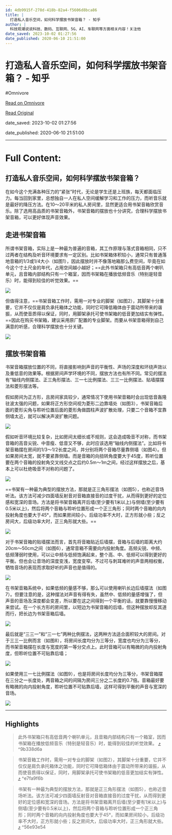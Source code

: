 ```yaml
---
id: 4db9915f-278d-418b-82a4-f5606d8bca86
title: |
  打造私人音乐空间，如何科学摆放书架音箱？ - 知乎
author: |
  科技观潮说说科技、数码、互联网、5G、AI、车联网等方面相关内容！​关注他
date_saved: 2023-10-02 01:27:56
date_published: 2020-06-10 21:51:00
---
```


# 打造私人音乐空间，如何科学摆放书架音箱？ - 知乎
#Omnivore

[Read on Omnivore](https://omnivore.app/me/-18aeedb7cf9)

[Read Original](https://zhuanlan.zhihu.com/p/147545017)

date_saved: 2023-10-02 01:27:56

date_published: 2020-06-10 21:51:00

--- 

# Full Content: 

## 打造私人音乐空间，如何科学摆放书架音箱？

在如今这个充满各种压力的“紧张”时代，无论是学生还是上班族，每天都面临压力。每当回到家里，总想独自一人在私人空间缓解学习和工作的压力，而听音乐就是最好的降压方法。在10～20平米的私人房间里，显然更适合用书架音箱欣赏音乐。除了选用高品质的书架音箱外，书架音箱的摆放也十分讲究，合理科学摆放书架音箱，可以更好体现声音效果。

## **走进书架音箱**

所谓书架音箱，实际上是一种最为普遍的音箱，其工作原理与落式音箱相同，只不过两者在结构及听音环境要求有一定区别。比如书架箱体积较小，通常只有普通落地音箱的1/3或1/4大小（如图1），因此摆放时并不像落地箱那么费空间，毕竟在如今这个寸土尺金的年代，占用空间越小越好；==此外书架箱只有高低音两个喇叭单元，且音箱内部结构只有一个箱室，因而书架箱在播放低频音乐（特别是轻音乐）时，能得到较佳的听觉效果。==

![](https://proxy-prod.omnivore-image-cache.app/637x398,s2d7F2QaakCPZMZcBOAOf4XgKggCFihDz7jW0MoVvj3k/https://pic4.zhimg.com/v2-794b0504be46b8790f5bbcd68b1ea98b_b.jpg)

但值得注意，==书架音箱工作时，需用一对专业的脚架（如图2），其脚架十分重要，它并不仅仅是肩负承托箱体之功能，同时它可降低箱体由于震动所带来的谐振，从而使音质得以保证，同时，用脚架承托可使书架箱的低音更加结实有弹性。==因此在购买书架箱，建议采用原厂配置的专业脚架。而要从书架音箱得到自己满意的听感，合理科学摆放也十分关键。

![](https://proxy-prod.omnivore-image-cache.app/464x379,sC3djuLPZ-qHhffwacXSUxRO1RYe4Adzv3sQ3h1NtJ40/https://pic4.zhimg.com/v2-edc53d9db2f8f37eadf45c228ba7956f_b.jpg)

## **摆放书架音箱**

书架音箱摆放位置的不同，将直接影响到声音的平衡性、声场的深度和环绕声效以及重低音的效果等。根据房间声学环境的不同，摆放方法也有所不同。常见的摆法有“轴线内侧摆法、正三角形摆法、三一七比例摆法、三三一比例摆法、贴墙摆摆法和菱形摆法等。

假如房间为正方形，且房间家具较少，通常情况下使用书架音箱时会出现低音轰隆驻波太强的问题，如果将正方形空间视为菱形二边靠墙处（如图3），书架音箱后面的菱形尖角与聆听位置后面的菱形角做圆柱声波扩散处理，只要二个音箱不宜靠侧墙太近，就可以解决声波扩散问题。

![](https://proxy-prod.omnivore-image-cache.app/514x511,sHlfY9p_hWFNUd4o6SiTX0i-v7G7H92_fSGj8vLACIH8/https://pic2.zhimg.com/v2-0476dc7912a56f5ae114021e43315edd_b.jpg)

假如听音环境比较复杂，比如房间太细长或不规则，这会造成吸音不对称，而书架音箱的高音尖锐、中音瘦、低音又不够，此时应该选用“轴线内侧摆法”。比如将书架音箱摆在房间的1/3～1/2长度之间，并分别将两个音箱尽量靠侧墙（如图4）。但如果房间太宽，就不要紧靠侧墙。而是音箱的向扭转角度要大于45度，聆听位置要在两个音箱的投射角交叉线交点之后约0.5m～1m之间，经过这样摆放之后，基本上可以杜绝吸音不对称的问题了。

![](https://proxy-prod.omnivore-image-cache.app/254x478,sI2uDzX4wFD6u8noAJSvsfayNfylgSRFUDcLsTatWnuA/https://pic4.zhimg.com/v2-f91d9c739e9b82a978f5cfb4936c06b3_b.jpg)

==书架有一种最为典型的摆放方法，那就是正三角形摆法（如图5），也称近音场听法。该方法可减少四面墙反射音对音箱直接音的过度干扰，从而得到更好的定位感和宽深的音场。方法是将书架音箱离开后墙(至少要有1米以上)与侧墙(至少要有0.5米以上)，然后将两个音箱与聆听位置形成一个正三角形；同时两个音箱的向内投射角度也要大于45°，而如果房间较小，后级功率不大时，正方形就小些；反之房间大，后级功率大时，正三角形就大些。==

![](https://proxy-prod.omnivore-image-cache.app/456x538,sXXyByR7fwJFv4YsYIGPcJ-wSk3o5Ifgw47FsU0PCNgI/https://pic3.zhimg.com/v2-a04a8a51a3749b53310e6528c4fa73c6_b.jpg)

对于书架音箱的贴墙摆法而言，首先将音箱贴近后墙摆，音箱与后墙的距离大约20cm～50cm之间（如图6），通常音箱不需要向内投射角度。高频尖锐、中频、低频薄弱时使用，可以让中频与低频饱满起来，整个高、中、低频可以得到更好的平衡。但也会让音场的深度变浅，宽度变窄。不过可与刺耳难听的声音两相权衡，牺牲音场的表现而求取好听的声音也是值得的。

![](https://proxy-prod.omnivore-image-cache.app/376x502,skNEeN26MV3RsKq9PcPjNsRRH3FeuVAL_HbA1t2ZRRfo/https://pic4.zhimg.com/v2-5cac6acaae4cfb5892122d2ddd205f77_b.jpg)

在书架音箱系统中，如果低频的量感不够，那么可以使用喇叭长边后墙摆法（如图7）。但要注意的是，这种摆法对声音有得有失，虽然中、低频的量感增强了，但声音的音场及深度都会变差，所以要在这之间得到一个平衡的话，就要靠慢慢移动来尝试。在一个长方形的房间里，以短边为书架音箱的后墙，但这种摆放却反其道而行，把长边为书架音箱后墙。

![](https://proxy-prod.omnivore-image-cache.app/474x308,s-do8IAc777y1g4Qq85mEU2GecqWYqx76g0HzXx27jX8/https://pic2.zhimg.com/v2-2fb0ac97e706c05fde463f9aba99982d_b.jpg)

最后就是“三三一”和“三一七”两种比例摆法，这两种方法适合面积较大的房间。对于三三一比例而言（如图8），将房间长度均分为三等分，宽度也均分为三等分，而书架音箱摆在长度与宽度的第一等分交点上。此时音箱可以有略微的向内投射角度，但聆听位置不可贴靠后墙；

![](https://proxy-prod.omnivore-image-cache.app/454x541,sbSbLSGJec-ldYrxXDX5sw1vZgHb917-W8QiYLEcZTnM/https://pic4.zhimg.com/v2-d42f786a1208c5af07c26dd0ce82c0f7_b.jpg)

如果使用三一七比例摆法（如图9），也是将房间长度均分为三等分，书架音箱摆在三分之一长度处，两音箱之间的间隔为房间三分之二长度的0.7倍。音箱最好要有略微的向内投射角度，聆听位置不可贴靠后墙，这样可得到平衡的声音与宽深的音场。

![](https://proxy-prod.omnivore-image-cache.app/456x539,sDgm5pAEvTejRuW-uYoifyAQVd0Plus9YLdWW2hO9RZ8/https://pic4.zhimg.com/v2-8adcf96930df3b51818077b36320c84f_b.jpg)

---

## Highlights

> 此外书架箱只有高低音两个喇叭单元，且音箱内部结构只有一个箱室，因而书架箱在播放低频音乐（特别是轻音乐）时，能得到较佳的听觉效果。 [⤴️](https://omnivore.app/me/-18aeedb7cf9#9b338d6a-5533-4ff0-bdf9-ed8f3274aafc)  ^9b338d6a

> 书架音箱工作时，需用一对专业的脚架（如图2），其脚架十分重要，它并不仅仅是肩负承托箱体之功能，同时它可降低箱体由于震动所带来的谐振，从而使音质得以保证，同时，用脚架承托可使书架箱的低音更加结实有弹性。 [⤴️](https://omnivore.app/me/-18aeedb7cf9#e7fa9f6b-dd3a-4e2f-a82b-d069ee2e14de)  ^e7fa9f6b

> 书架有一种最为典型的摆放方法，那就是正三角形摆法（如图5），也称近音场听法。该方法可减少四面墙反射音对音箱直接音的过度干扰，从而得到更好的定位感和宽深的音场。方法是将书架音箱离开后墙(至少要有1米以上)与侧墙(至少要有0.5米以上)，然后将两个音箱与聆听位置形成一个正三角形；同时两个音箱的向内投射角度也要大于45°，而如果房间较小，后级功率不大时，正方形就小些；反之房间大，后级功率大时，正三角形就大些。 [⤴️](https://omnivore.app/me/-18aeedb7cf9#56e93e54-0ed2-4545-b37a-83e5d9e48d1d)  ^56e93e54

